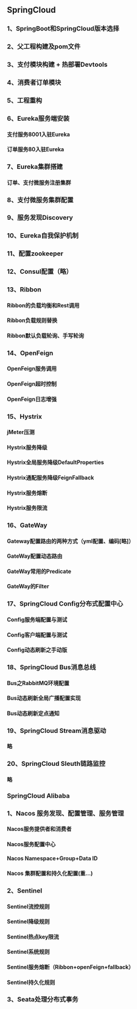 ## SpringCloud
### 1、SpringBoot和SpringCloud版本选择
### 2、父工程构建及pom文件
### 3、支付模块构建 + 热部署Devtools
### 4、消费者订单模块
### 5、工程重构
### 6、Eureka服务端安装
#### 支付服务8001入驻Eureka
#### 订单服务80入驻Eureka
### 7、Eureka集群搭建
#### 订单、支付微服务注册集群
### 8、支付微服务集群配置
### 9、服务发现Discovery
### 10、Eureka自我保护机制
### 11、配置zookeeper
### 12、Consul配置（略）
### 13、Ribbon
#### Ribbon的负载均衡和Rest调用
#### Ribbon负载规则替换
#### Ribbon默认负载轮询、手写轮询
### 14、OpenFeign
#### OpenFeign服务调用
#### OpenFeign超时控制
#### OpenFeign日志增强
### 15、Hystrix
#### jMeter压测
#### Hystrix服务降级
#### Hystrix全局服务降级DefaultProperties
#### Hystrix通配服务降级FeignFallback
#### Hystrix服务熔断
#### Hystrix服务限流
### 16、GateWay
#### Gateway配置路由的两种方式（yml配置、编码[略]）
#### GateWay配置动态路由
#### GateWay常用的Predicate
#### GateWay的Filter
### 17、SpringCloud Config分布式配置中心
#### Config服务端配置与测试
#### Config客户端配置与测试
#### Config动态刷新之手动版
### 18、SpringCloud Bus消息总线
#### Bus之RabbitMQ环境配置
#### Bus动态刷新全局广播配置实现
#### Bus动态刷新定点通知
### 19、SpringCloud Stream消息驱动
#### 略
### 20、SpringCloud Sleuth链路监控
#### 略
### SpringCloud Alibaba
### 1、Nacos 服务发现、配置管理、服务管理
#### Nacos服务提供者和消费者
#### Nacos服务配置中心
#### Nacos Namespace+Group+Data ID
#### Nacos 集群配置和持久化配置(重...)

### 2、Sentinel
#### Sentinel流控规则
#### Sentinel降级规则
#### Sentinel热点key限流
#### Sentinel系统规则
#### Sentinel服务熔断（Ribbon+openFeign+fallback）
#### Sentinel持久化规则

### 3、Seata处理分布式事务





